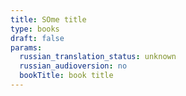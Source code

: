 ```yaml
---
title: SOme title
type: books
draft: false
params:
  russian_translation_status: unknown
  russian_audioversion: no
  bookTitle: book title
---
```


